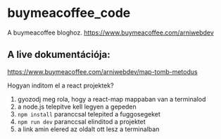 # buymeacoffee_code

A buymeacoffee bloghoz.
https://www.buymeacoffee.com/arniwebdev

## A live dokumentációja: 
https://www.buymeacoffee.com/arniwebdev/map-tomb-metodus


Hogyan inditom el a react projektek? 

1. gyozodj meg rola, hogy a react-map mappaban van a terminalod
2. a node.js telepitve kell legyen a gepeden
3. `npm install` paranccsal telepited a fuggosegeket
4. `npm run dev` paranccsal elinditod a projektet
5. a link amin elered az oldalt ott lesz a terminalban